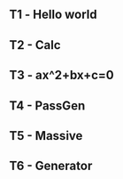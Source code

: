 ## Т1 - Hello world
## T2 - Calc
## T3 - ax^2+bx+c=0
## T4 - PassGen
## T5 - Massive
## T6 - Generator

